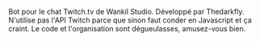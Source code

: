 Bot pour le chat Twitch.tv de Wankil Studio.
Développé par Thedarkfly.
N'utilise pas l'API Twitch parce que sinon faut conder en Javascript et ça craint.
Le code et l'organisation sont dégueulasses, amusez-vous bien.